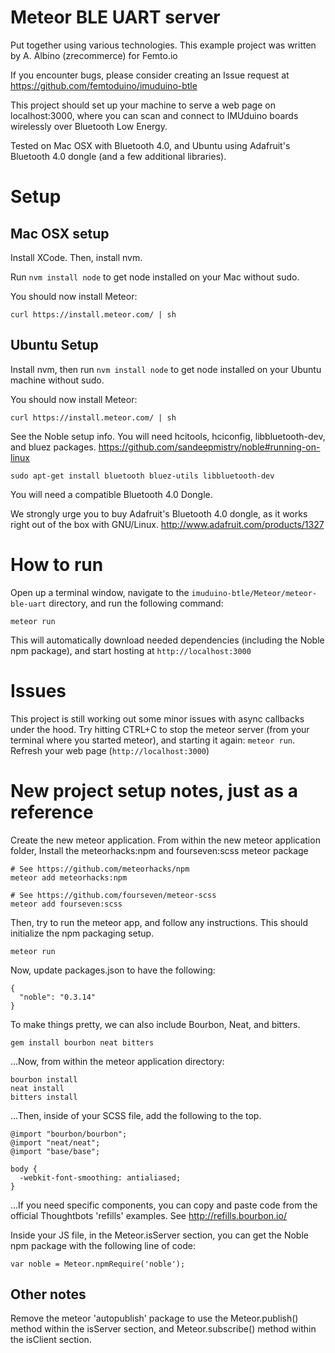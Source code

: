Meteor BLE UART server
======================
Put together using various technologies. This example project was written by A. Albino (zrecommerce) for Femto.io

If you encounter bugs, please consider creating an Issue request at https://github.com/femtoduino/imuduino-btle

This project should set up your machine to serve a web page on localhost:3000, where you can scan and connect to IMUduino boards wirelessly over Bluetooth Low Energy.

Tested on Mac OSX with Bluetooth 4.0, and Ubuntu using Adafruit's Bluetooth 4.0 dongle (and a few additional libraries).


# Setup

## Mac OSX setup
Install XCode. Then, install nvm.

Run `nvm install node` to get node installed on your Mac without sudo.

You should now install Meteor:
```
curl https://install.meteor.com/ | sh
```


## Ubuntu Setup

Install nvm, then run `nvm install node` to get node installed on your Ubuntu machine without sudo.

You should now install Meteor:
```
curl https://install.meteor.com/ | sh
```

See the Noble setup info. You will need hcitools, hciconfig, libbluetooth-dev, and bluez packages.
https://github.com/sandeepmistry/noble#running-on-linux
```
sudo apt-get install bluetooth bluez-utils libbluetooth-dev
```

You will need a compatible Bluetooth 4.0 Dongle. 

We strongly urge you to buy Adafruit's Bluetooth 4.0 dongle, as it works right out of the box with GNU/Linux. http://www.adafruit.com/products/1327


# How to run

Open up a terminal window, navigate to the `imuduino-btle/Meteor/meteor-ble-uart` directory, and run the following command:

```
meteor run
```

This will automatically download needed dependencies (including the Noble npm package), and start hosting at `http://localhost:3000`

# Issues
This project is still working out some minor issues with async callbacks under the hood.
Try hitting CTRL+C to stop the meteor server (from your terminal where you started meteor), and starting it again: `meteor run`. Refresh your web page (`http://localhost:3000`)


# New project setup notes, just as a reference


Create the new meteor application.
From within the new meteor application folder,
Install the meteorhacks:npm and fourseven:scss meteor package
```
# See https://github.com/meteorhacks/npm
meteor add meteorhacks:npm

# See https://github.com/fourseven/meteor-scss
meteor add fourseven:scss
```

Then, try to run the meteor app, and follow any instructions. This should initialize the npm packaging setup.
```
meteor run
```

Now, update packages.json to have the following:

```
{
  "noble": "0.3.14"
}
```

To make things pretty, we can also include Bourbon, Neat, and bitters.

```
gem install bourbon neat bitters
```

...Now, from within the meteor application directory:
```
bourbon install
neat install
bitters install
```

...Then, inside of your SCSS file, add the following to the top.
```
@import "bourbon/bourbon";
@import "neat/neat";
@import "base/base";

body {
  -webkit-font-smoothing: antialiased;
}
```

...If you need specific components, you can copy and paste code from the official Thoughtbots 'refills' examples. See http://refills.bourbon.io/



Inside your JS file, in the Meteor.isServer section, you can get the Noble npm package with the following line of code:

```
var noble = Meteor.npmRequire('noble');
```

## Other notes
Remove the meteor 'autopublish' package to use the Meteor.publish() method within the isServer section, and Meteor.subscribe() method within the isClient section.
